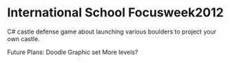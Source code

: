 International School
Focusweek2012
=============

C# castle defense game about launching various boulders to project your own castle.

Future Plans:
Doodle Graphic set
More levels?
